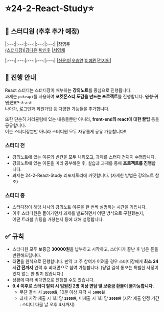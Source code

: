 # ⭐️24-2-React-Study⭐️

## 👥 스터디원 (추후 추가 예정)

|:---:|:---:|:---:|:---:|:---:|
|[장영주<br>(스터디장)](https://github.com/youngju6143)|[김다은](https://github.com/)|[박신후](https://github.com/) |[서영채](https://github.com/) 

|:---:|:---:|:---:|:---:|:---:|
|[신윤호](https://github.com/)|[오승연](https://github.com/SeungyeonO)|[이예린](https://github.com/)|[전지원](https://github.com/jivvonC)|

## 📝 진행 안내

React 스터디는 스터디장이 배부하는 **강의노트**를 중심으로 진행됩니다. <br/>
과제는 `pokeapi`를 사용하여 **포켓몬스터 도감을 만드는 프로젝트**를 진행합니다. ~~엄청 귀엽겠죠? ㅎㅅㅎ~~ <br/>
나아가, 로그인과 회원가입 등 다양한 기능들을 추가합니다.

또한 단순히 커리큘럼에 있는 내용들뿐만 아니라, **front-end와 react에 대한 꿀팁** 등을 공유합니다. <br/>
이는 스터디장뿐만 아니라 스터디원 모두 자유롭게 공유 가능합니다!!

### 스터디 전

- 강의노트에 있는 이론의 빈칸을 모두 채워오고, 과제를 스터디 전까지 수행합니다.
- 강의노트에 있는 이론을 미리 공부해온 후, 실습과 과제를 통해 **프로젝트를 진행**합니다.
- 과제는 24-2-React-Study 리포지토리에 커밋합니다. (자세한 방법은 강의노트 참조)

### 스터디 중

- 스터디장이 해당 차시의 강의노트 이론을 한 번씩 설명하는 시간을 가집니다.
- 이후 스터디원은 돌아가면서 과제를 발표하면서 어떤 방식으로 구현했는지,<br/>
    어떤 트러블 슈팅을 거쳤는지 등에 대해 설명합니다.

## ✅ 규칙

- 스터디원 모두 보증금 **30000원**을 납부하고 시작하고, 스터디가 끝난 후 남은 돈을 반환해드립니다.
- **대면**을 원칙으로 진행합니다. 만약 그 주 참여가 어려울 경우 스터디장에게 **최소 24시간 전까지** 연락 후 비대면으로 참여 가능합니다. (당일 결석 통보는 특별한 사정이 있지 않는 한 받지 않습니다.)
- 상황에 따라 비대면으로 진행할 수도 있습니다.
- **9.4 이후로 스터디 탈퇴 시 임원진 2명 이상 면담 및 보증금 환불이 불가능합니다.**
    - 무단 결석 시 **`10000원`**, 10분 이상 지각 시 **`5000원`**
    - 과제 지각 제출 시 1회 당 **`1500원`,** 미제출 시 1회 당 **`3000원`**
    (지각 제출 인정 기간 : 스터디 다음 날 오후 4시까지)
